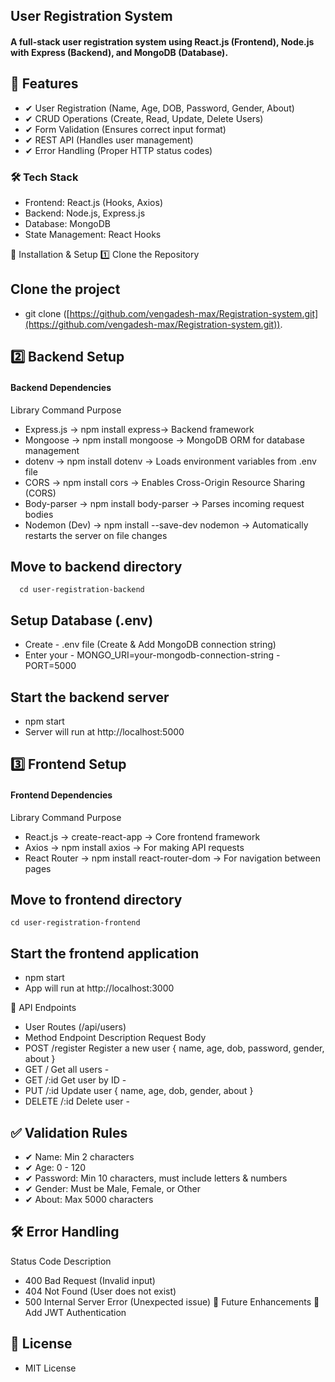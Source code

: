 ## User Registration System
#### A full-stack user registration system using React.js (Frontend), Node.js with Express (Backend), and MongoDB (Database).

## 🚀 Features
- ✔ User Registration (Name, Age, DOB, Password, Gender, About)
- ✔ CRUD Operations (Create, Read, Update, Delete Users)
- ✔ Form Validation (Ensures correct input format)
- ✔ REST API (Handles user management)
- ✔ Error Handling (Proper HTTP status codes)

### 🛠 Tech Stack
- Frontend: React.js (Hooks, Axios)
- Backend: Node.js, Express.js
- Database: MongoDB
- State Management: React Hooks
  
📌 Installation & Setup
1️⃣ Clone the Repository
## Clone the project
 - git clone ([https://github.com/vengadesh-max/Registration-system.git](https://github.com/vengadesh-max/Registration-system.git)).
## 2️⃣ Backend Setup
#### Backend Dependencies
Library	Command	Purpose
 - Express.js ->	npm install express->	Backend framework
 - Mongoose	-> npm install mongoose ->	MongoDB ORM for database management
 - dotenv	-> npm install dotenv	-> Loads environment variables from .env file
 - CORS	-> npm install cors	-> Enables Cross-Origin Resource Sharing (CORS)
 - Body-parser ->	npm install body-parser	-> Parses incoming request bodies
 - Nodemon (Dev) ->	npm install --save-dev nodemon ->	Automatically restarts the server on file changes
## Move to backend directory 
      cd user-registration-backend

## Setup Database (.env)

   - Create  - .env file (Create & Add MongoDB connection string)
   - Enter your - MONGO_URI=your-mongodb-connection-string
                  - PORT=5000
## Start the backend server
  - npm start
  - Server will run at http://localhost:5000

## 3️⃣ Frontend Setup
#### Frontend Dependencies
Library	Command	Purpose
 - React.js	-> create-react-app ->	Core frontend framework
 - Axios ->	npm install axios ->	For making API requests
 - React Router	-> npm install react-router-dom	-> For navigation between pages
## Move to frontend directory
    cd user-registration-frontend

## Start the frontend application
  - npm start
  - App will run at http://localhost:3000

📡 API Endpoints
 - User Routes (/api/users)
- Method	Endpoint	Description	Request Body
- POST	/register	Register a new user	{ name, age, dob, password, gender, about }
- GET	/	Get all users	-
- GET	/:id	Get user by ID	-
- PUT	/:id	Update user	{ name, age, dob, gender, about }
- DELETE	/:id	Delete user	-
## ✅ Validation Rules
- ✔ Name: Min 2 characters
- ✔ Age: 0 - 120
- ✔ Password: Min 10 characters, must include letters & numbers
- ✔ Gender: Must be Male, Female, or Other
- ✔ About: Max 5000 characters

## 🛠 Error Handling
  Status Code	Description
 - 400	Bad Request (Invalid input)
 - 404	Not Found (User does not exist)
 - 500	Internal Server Error (Unexpected issue)
📌 Future Enhancements
🔹 Add JWT Authentication

## 📜 License
 - MIT License

